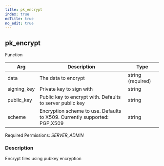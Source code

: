 ```yaml
---
title: pk_encrypt
index: true
noTitle: true
no_edit: true
---
```




<div class="vql_item"></div>


## pk_encrypt
<span class='vql_type pull-right page-header'>Function</span>



<div class="vqlargs"></div>

Arg | Description | Type
----|-------------|-----
data|The data to encrypt|string (required)
signing_key|Private key to sign with|string
public_key|Public key to encrypt with. Defaults to server public key|string
scheme|Encryption scheme to use. Defaults to X509. Currently supported: PGP,X509|string

Required Permissions: 
<i class="linkcolour label pull-right label-success">SERVER_ADMIN</i>

### Description

Encrypt files using pubkey encryption


